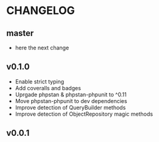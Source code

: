 CHANGELOG
=========

master
------

* here the next change

v0.1.0
------

* Enable strict typing
* Add coveralls and badges
* Uprgade phpstan & phpstan-phpunit to ^0.11
* Move phpstan-phpunit to dev dependencies
* Improve detection of QueryBuilder methods
* Improve detection of ObjectRepository magic methods

v0.0.1
------
